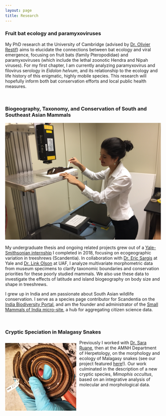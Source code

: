 ```yaml
---
layout: page
title: Research
---
```


### Fruit bat ecology and paramyxoviruses

My PhD research at the University of Cambridge (advised by <a href="https://www.vet.cam.ac.uk/directory/or226%40cam.ac.uk" target="_blank">Dr. Olivier Restif</a>) aims to elucidate the connections between bat ecology and viral emergence, focusing on fruit bats (family Pteropodidae) and paramyxoviruses (which include the lethal zoonotic Hendra and Nipah viruses). For my first chapter, I am currently analyzing paramyxovirus and filovirus serology in *Eidolon helvum*, and its relationship to the ecology and life history of this enigmatic, highly mobile species. This research will hopefully inform both bat conservation efforts and local public health measures.

<br />

### Biogeography, Taxonomy, and Conservation of South and Southeast Asian Mammals

<img src="/public/treeshrewxray.jpg" alt="xray">

My undergraduate thesis and ongoing related projects grew out of a <a href="https://news.yale.edu/2018/09/14/yale-smithsonian-internships-offer-exciting-research-opportunities" target="_blank">Yale-Smithsonian internship</a> I completed in 2018, focusing on ecogeographic variation in treeshrews (Scandentia). In collaboration with <a href="https://meml.yale.edu/" target="_blank">Dr. Eric Sargis</a> at Yale and <a href="http://linkolson.org/" target="_blank">Dr. Link Olson</a> at UAF, I analyze multivariate morphometric data from museum specimens to clarify taxonomic boundaries and conservation priorities for these poorly studied mammals. We also use these data to investigate the effects of latitude and island biogeography on body size and shape in treeshrews.

I grew up in India and am passionate about South Asian wildlife conservation. I serve as a species page contributor for Scandentia on the <a href="https://indiabiodiversity.org/" target="_blank">India Biodiversity Portal</a>, and am the founder and administrator of the <a href="https://indiabiodiversity.org/group/Small_Mammals_of_India" target="_blank">Small Mammals of India micro-site</a>, a hub for aggregating citizen science data.

<br />

### Cryptic Speciation in Malagasy Snakes

<img src="/public/mimophis.jpg" alt="mimophis" align="left" style="margin: 10px 10px 0px 0px; width:230px">

<p align=left>Previously I worked with <a href="https://sararuane.com/" target="_blank">Dr. Sara Ruane</a>, then at the AMNH Department of Herpetology, on the morphology and ecology of Malagasy snakes (see our project featured <a href="https://www.youtube.com/watch?v=Rk3JBFs1arQ" target="_blank">here</a>!). Our work culminated in the description of a new cryptic species, <i>Mimophis occultus</i>, based on an integrative analysis of molecular and morphological data.</p>
